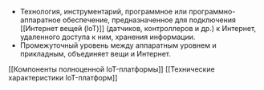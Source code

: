 - Технология, инструментарий, программное или программно-аппаратное обеспечение, предназначенное для подключения [[Интернет вещей (IoT)]] (датчиков, контроллеров и др.) к Интернет, удаленного доступа к ним, хранения информации.
- Промежуточный уровень между аппаратным уровнем и прикладным, объединяет вещи и Интернет.

[[Компоненты полноценной IoT-платформы]]
[[Технические характеристики IoT-платформ]]